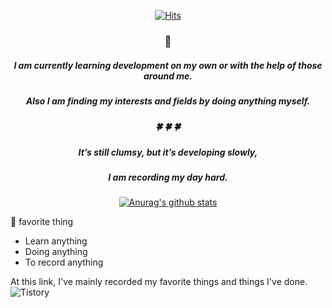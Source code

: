   <div align=center>
	
  [![Hits](https://hits.seeyoufarm.com/api/count/incr/badge.svg?url=https%3A%2F%2Fgithub.com%2Ftmdgml-96&count_bg=%2379C83D&title_bg=%23555555&icon=&icon_color=%23E7E7E7&title=hits&edge_flat=false)](https://hits.seeyoufarm.com)
  
  ### 👋   
  ##### I am currently learning development on my own or with the help of those around me.
  ##### Also I am finding my interests and fields by doing anything myself.
  ##### 🍀 🍀 🍀
  ##### It’s still clumsy, but it’s developing slowly,
  ##### I am recording my day hard.

  [![Anurag's github stats](https://github-readme-stats.vercel.app/api?username=tmdgml-96)](https://github.com/anuraghazra/github-readme-stats)

  </div>

🌱 favorite thing
- Learn anything
- Doing anything
- To record anything


At this link, I've mainly recorded my favorite things and things I've done.
![Tistory](https://img.shields.io/static/v1?label=Tistory&message=seunghee&color=yellowgreen)
